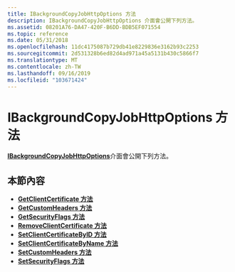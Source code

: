 ```yaml
---
title: IBackgroundCopyJobHttpOptions 方法
description: IBackgroundCopyJobHttpOptions 介面會公開下列方法。
ms.assetid: 08201A76-DA47-420F-B6DD-BDB5EF071554
ms.topic: reference
ms.date: 05/31/2018
ms.openlocfilehash: 11dc4175087b729db41e8229836e3162b93c2253
ms.sourcegitcommit: 2d531328b6ed82d4ad971a45a5131b430c5866f7
ms.translationtype: MT
ms.contentlocale: zh-TW
ms.lasthandoff: 09/16/2019
ms.locfileid: "103671424"
---
```

# <a name="ibackgroundcopyjobhttpoptions-methods"></a>IBackgroundCopyJobHttpOptions 方法

[**IBackgroundCopyJobHttpOptions**](/windows/desktop/api/Bits2_5/nn-bits2_5-ibackgroundcopyjobhttpoptions)介面會公開下列方法。

## <a name="in-this-section"></a>本節內容

-   [**GetClientCertificate 方法**](/windows/desktop/api/Bits2_5/nf-bits2_5-ibackgroundcopyjobhttpoptions-getclientcertificate)
-   [**GetCustomHeaders 方法**](/windows/desktop/api/Bits2_5/nf-bits2_5-ibackgroundcopyjobhttpoptions-getcustomheaders)
-   [**GetSecurityFlags 方法**](/windows/desktop/api/Bits2_5/nf-bits2_5-ibackgroundcopyjobhttpoptions-getsecurityflags)
-   [**RemoveClientCertificate 方法**](/windows/desktop/api/Bits2_5/nf-bits2_5-ibackgroundcopyjobhttpoptions-removeclientcertificate)
-   [**SetClientCertificateByID 方法**](/windows/desktop/api/Bits2_5/nf-bits2_5-ibackgroundcopyjobhttpoptions-setclientcertificatebyid)
-   [**SetClientCertificateByName 方法**](/windows/desktop/api/Bits2_5/nf-bits2_5-ibackgroundcopyjobhttpoptions-setclientcertificatebyname)
-   [**SetCustomHeaders 方法**](/windows/desktop/api/Bits2_5/nf-bits2_5-ibackgroundcopyjobhttpoptions-setcustomheaders)
-   [**SetSecurityFlags 方法**](/windows/desktop/api/Bits2_5/nf-bits2_5-ibackgroundcopyjobhttpoptions-setsecurityflags)

 

 




